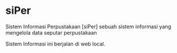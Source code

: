 # siPer
Sistem Informasi Perpustakaan [siPer]
sebuah sistem informasi yang mengelola data seputar perpustakaan 

Sistem Informasi ini berjalan di web local.
